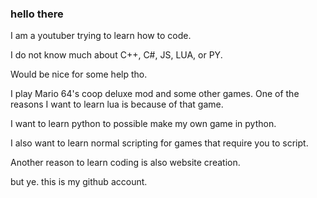 ### hello there


I am a youtuber trying to learn how to code.

I do not know much about C++, C#, JS, LUA, or PY.

Would be nice for some help tho.


I play Mario 64's coop deluxe mod and some other games. One of the reasons I want to learn lua is because of that game.

I want to learn python to possible make my own game in python.

I also want to learn normal scripting for games that require you to script.

Another reason to learn coding is also website creation.




but ye. this is my github account.
<!--
**VastXanderman/VastXanderman** is a ✨ _special_ ✨ repository because its `README.md` (this file) appears on your GitHub profile.

Here are some ideas to get you started:

- 🔭 I’m currently working on ...
- 🌱 I’m currently learning ...
- 👯 I’m looking to collaborate on ...
- 🤔 I’m looking for help with ...
- 💬 Ask me about ...
- 📫 How to reach me: ...
- 😄 Pronouns: ...
- ⚡ Fun fact: ...
-->
